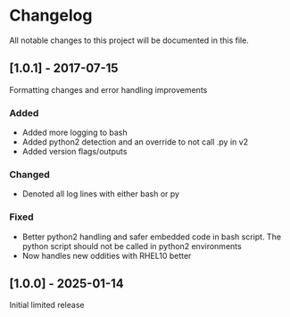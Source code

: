 
# Changelog
All notable changes to this project will be documented in this file.
 
<!-- The format is based on [Keep a Changelog](http://keepachangelog.com/)
and this project adheres to [Semantic Versioning](http://semver.org/)
-->
 
## [1.0.1] - 2017-07-15
  
Formatting changes and error handling improvements
 
### Added

- Added more logging to bash
- Added python2 detection and an override to not call .py in v2
- Added version flags/outputs
 
### Changed

- Denoted all log lines with either bash or py
 
### Fixed
 
- Better python2 handling and safer embedded code in bash script.  The python script should not be called in python2 environments
- Now handles new oddities with RHEL10 better
 
## [1.0.0] - 2025-01-14

Initial limited release